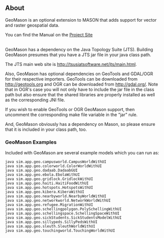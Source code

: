 ## About
GeoMason is an optional extension to MASON that adds support for vector and raster geospatial data.

You can find the Manual on the [Project Site](https://cs.gmu.edu/~eclab/projects/mason/extensions/geomason/)

<br/>
GeoMason has a dependency on the Java Topology Suite (JTS).  Building
GeoMason presumes that you have a JTS jar file in your java class
path.

The JTS main web site is http://tsusiatsoftware.net/jts/main.html.

Also, GeoMason has optional dependencies on GeoTools and GDAL/OGR for
their respective importers.  GeoTools can be downloaded from
http://geotools.org and OGR can be downloaded from http://gdal.org/.
Note that in OGR's case you will not only have to include the jar file
in the class path but also ensure that the shared libraries are
properly installed as well as the corresponding JNI file.

If you wish to enable GeoTools or OGR GeoMason support, then uncomment
the corresponding make file variable in the "jar" rule.

And, GeoMason obviously has a dependency on Mason, so please ensure
that it is included in your class path, too.

### GeoMason Examples
Included with GeoMason are several example models which you can run as:

```
java sim.app.geo.campusworld.CampusWorldWithUI
java sim.app.geo.colorworld.ColorWorldWithUI
java sim.app.geo.dadaab.DadaabGUI
java sim.app.geo.ebola.EbolaWithUI
java sim.app.geo.gridlock.GridlockWithUI
java sim.app.geo.haiti.HaitiFoodWithUI
java sim.app.geo.hotspots.HotspotsWithUI
java sim.app.geo.kibera.KiberaWithUI
java sim.app.geo.nearbyworld.NearbyWorldWithUI
java sim.app.geo.networkworld.NetworkWorldWithUI
java sim.app.geo.refugee.MigrationWithUI
java sim.app.geo.schellingpolygon.PolySchellingWithUI
java sim.app.geo.schellingspace.SchellingSpaceWithUI
java sim.app.geo.sickStudents.SickStudentsModelWithUI
java sim.app.geo.sillypeds.SillyPedsWithUI
java sim.app.geo.sleuth.SleuthWorldWithUI
java sim.app.geo.touchingworld.TouchingWorldWithUI
